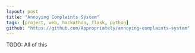 ```yaml
---
layout: post
title: "Annoying Complaints System"
tags: [project, web, hackathon, flask, python]
github: "https://github.com/Appropriately/annoying-complaints-system"
---
```


TODO: All of this